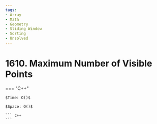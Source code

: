 ```yaml
---
tags:
- Array
- Math
- Geometry
- Sliding Window
- Sorting
- Unsolved
---
```



# 1610. Maximum Number of Visible Points

=== "C++"

    $Time: O()$

    $Space: O()$

    ``` c++
    ```